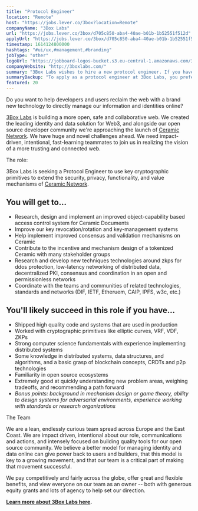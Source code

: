 ```yaml
---
title: "Protocol Engineer"
location: "Remote"
host: "https://jobs.lever.co/3box?location=Remote"
companyName: "3Box Labs"
url: "https://jobs.lever.co/3box/d705c850-aba4-40ae-b01b-1b52551f512d"
applyUrl: "https://jobs.lever.co/3box/d705c850-aba4-40ae-b01b-1b52551f512d/apply"
timestamp: 1614124800000
hashtags: "#ui/ux,#management,#branding"
jobType: "other"
logoUrl: "https://jobboard-logos-bucket.s3.eu-central-1.amazonaws.com/3box-labs"
companyWebsite: "http://3boxlabs.com/"
summary: "3Box Labs wishes to hire a new protocol engineer. If you have background in mechanism design or game theory, ability to design systems for adversarial environments, experience working with standards or research organizations, consider applying."
summaryBackup: "To apply as a protocol engineer at 3Box Labs, you preferably need to have some knowledge of: #ui/ux, #management, #branding."
featured: 20
---
```


Do you want to help developers and users reclaim the web with a brand new technology to directly manage our information and identities online?

[3Box Labs](http://3boxlabs.com) is building a more open, safe and collaborative web. We created the leading identity and data solution for Web3, and alongside our open source developer community we're approaching the launch of [Ceramic Network](http://ceramic.network). We have huge and novel challenges ahead. We need impact-driven, intentional, fast-learning teammates to join us in realizing the vision of a more trusting and connected web.

The role:

3Box Labs is seeking a Protocol Engineer to use key cryptographic primitives to extend the security, privacy, functionality, and value mechanisms of [Ceramic Network](http://Ceramic.network).

## You will get to...

*   Research, design and implement an improved object-capability based access control system for Ceramic Documents
*   Improve our key revocation/rotation and key-management systems
*   Help implement improved consensus and validation mechanisms on Ceramic
*   Contribute to the incentive and mechanism design of a tokenized Ceramic with many stakeholder groups
*   Research and develop new techniques technologies around zkps for ddos protection, low-latency networking of distributed data, decentralized PKI, consensus and coordination in an open and permissionless networks
*   Coordinate with the teams and communities of related technologies, standards and networks (DIF, IETF, Etheruem, CAIP, IPFS, w3c, etc.) 

## You'll likely succeed in this role if you have...

*   Shipped high quality code and systems that are used in production
*   Worked with cryptographic primitives like elliptic curves, VRF, VDF, ZKPs
*   Strong computer science fundamentals with experience implementing distributed systems
*   Some knowledge in distributed systems, data structures, and algorithms, and a basic grasp of blockchain concepts, CRDTs and p2p technologies
*   Familiarity in open source ecosystems
*   Extremely good at quickly understanding new problem areas, weighing tradeoffs, and recommending a path forward
*   _Bonus points: background in mechanism design or game theory, ability to design systems for adversarial environments, experience working with standards or research organizations_

The Team

We are a lean, endlessly curious team spread across Europe and the East Coast. We are impact driven, intentional about our role, communications and actions, and intensely focused on building quality tools for our open source community. We believe a better model for managing identity and data online can give power back to users and builders, that this model is key to a growing movement, and that our team is a critical part of making that movement successful.

We pay competitively and fairly across the globe, offer great and flexible benefits, and view everyone on our team as an owner -- both with generous equity grants and lots of agency to help set our direction.

[**Learn more about 3Box Labs here**](https://www.notion.so/threebox/About-3Box-Labs-7100eadf86624b1ba00793da29a08711)**.**
